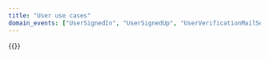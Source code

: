 ```yaml
---
title: "User use cases"
domain_events: ["UserSignedIn", "UserSignedUp", "UserVerificationMailSent", "UserVerificationTimedOut", "UserVerified", "UserVerificationFailed"]
---
```


{{<imgnewtab src="user-big-picture.png" alt="User usecases big picture">}}


